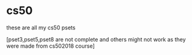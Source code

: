 # cs50
these are all my cs50 psets

[pset3,pset5,pset8 are not complete and others might not work as they were made from cs502018 course]

